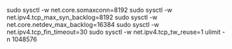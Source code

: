 sudo sysctl -w net.core.somaxconn=8192
sudo sysctl -w net.ipv4.tcp_max_syn_backlog=8192
sudo sysctl -w net.core.netdev_max_backlog=16384
sudo sysctl -w net.ipv4.tcp_fin_timeout=30
sudo sysctl -w net.ipv4.tcp_tw_reuse=1
ulimit -n 1048576
